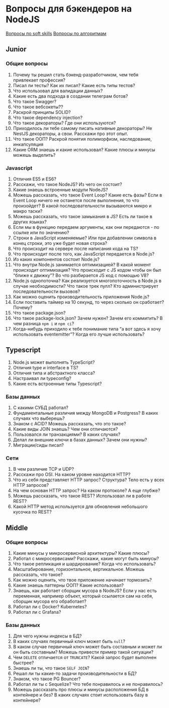 # Вопросы для бэкендеров на NodeJS

[Вопросы по soft skills](/questions/softskills.md)
[Вопросы по алгоритмам](/questions/algorithms.md)

## Junior

### Общие вопросы

1. Почему ты решил стать бэкенд-разработчиком, чем тебя привлекает профессия?
1. Писал ли тесты? Как их писал? Какие есть типы тестов?
1. Что использовал для валидации данных?
1. Какие есть два подхода в создании телеграм ботов?
1. Что такое Swagger?
1. Что такое вебсокеты??
1. Раскрой принципы SOLID?
1. Что такое dependency injection?
1. Что такое декораторы? Где они используются?
1. Приходилось ли тебе самому писать нативные декораторы? Не NestJS декораторы, а свои. Расскажи про этот опыт.
1. Что такое ООП? Раскрой понятия полиморфизм, наследование, инкапсуляция
1. Какие ORM знаешь и какие использовал? Какие плюсы и минусы можешь выделить?

### Javascript

1. Отличия ES5 и ES6?
1. Расскажи, что такое NodeJS? Из чего он состоит?
1. Какие знаешь встроенные модули NodeJS?
1. Можешь рассказать, что такое Event Loop? Какие есть фазы? Если в Event Loop ничего не останется после выполнения, то что произойдет? В какой последовательности вызываются микро и макро таски?
1. Можешь рассказать, что такое замыкания в JS? Есть ли такое в других языках?
1. Если мы в функцию передаем аргументы, как они передаются - по ссылке или по значению?
1. Строки в JavaScript изменяемые? Или при добавлении символа в конец строки, это уже будет новая строка?
1. Что происходит на сервере после написания кода на TS?
1. Что происходит после того, как JavaScript передается в Node.js?
1. Из каких компонентов состоит Node.js?
1. Что внутри Node.js занимается оптимизацией? В какой момент происходит оптимизация? Что происходит с JS кодом чтобы он был “ближе к движку”? Во что разбирается JS код с помощью V8?
1. Node.js однопоточна? Как реализуется многопоточность в Node.js в случае необходимости? Что такое трек пулл? Кто администрирует последовательности вызовов?
1. Как можно оценить производительность приложения Node.js?
1. Если поставить таймер на 10 секунд, то через сколько он сработает? Почему?
1. Что такое package.json?
1. Что такое package-lock.json? Зачем нужен? Зачем его коммитить? В чем разница `npm i` и `npm ci`?
1. Когда-нибудь приходило к тебе понимание типа “а вот здесь я хочу использовать eventemitter”? Когда его лучше использовать?

## Typescript

1. Node.js может выполнять TypeScript?
1. Отличия type и interface в TS?
1. Отличия типа и абстрактного класса?
1. Настраивал ли typeconfig?
1. Какие есть встроенные типы Typescript?

### Базы данных

1. С какими СУБД работал?
1. Фундаментальные различия между MongoDB и Postgress? В каких случаях что выберешь?
1. Знаком с ACID? Можешь рассказать, что это такое?
1. Какие виды JOIN знаешь? Чем они отличаются?
1. Пользовался ли транзакциями? В каких случаях?
1. Делал ли внешние ключи в базах данных? Зачем они нужны?
1. Миграции/сиды писал?

### Сети

1. В чем различие TCP и UDP?
1. Расскажи про OSI. На каком уровне находится HTTP?
1. Что из себя представляет HTTP запрос? Структура? Тело есть у всех HTTP запросов?
1. На чем основан HTTP запрос? На каком протоколе? А еще глубже?
1. Можешь рассказать, что такое REST? Использовал ли в работе REST?
1. Какой HTTP метод используется для обновления небольшого кусочка по REST?

## Middle

### Общие вопросы

1. Какие минусы у микросервисной архитектуры? Какие плюсы?
1. Работал с микросервисами? Расскажи, какие могут быть минусы?
1. Что такое репликация и шардирование? Когда что использовать?
1. Масштабирование, горизонтальное, вертикальное. Можешь рассказать, что такое?
1. Как можно оценить, что твое приложение начинает тормозить?
1. Какие знаешь паттерны ООП? Какие использовал?
1. Знаешь, как работает сборщик мусора в NodeJS? Если у нас есть переменная, например объект, который ссылается сам на себя, сборщик мусора его обработает?
1. Работал ли с Docker? Kubernetes?
1. Работал ли с Grafana?

### Базы данных

1. Для чего нужны индексы в БД?
1. В каких случаях первичный ключ может быть `null`?
1. В каком случае первичный ключ может быть составным и может ли он быть составным? Можешь привести пример такой ситуации?
1. Чем `DELETE` отличается от `TRUNCATE`? Какой запрос будет выполнен быстрее?
1. Знаешь ли ты, что такое `SELF JOIN`?
1. Решал ли ты какие-то задачи производительности в БД?
1. Знаком, что такое PG Bouncer?
1. Работал ли ты с Sequelize? Что тебе понравилось и не понравилось?
1. Можешь рассказать про плюсы и минусы расположения БД в контейнере и без? В каких случаях стоит использовать базу в контейнере?
